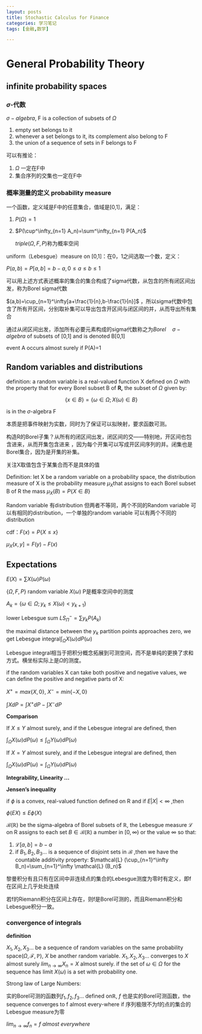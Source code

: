 ```yaml
---
layout: posts
title: Stochastic Calculus for Finance
categories: 学习笔记
tags: [金融,数学]

---
```


<head>
    <script src="https://cdn.mathjax.org/mathjax/latest/MathJax.js?config=TeX-AMS-MML_HTMLorMML" type="text/javascript"></script>
    <script type="text/x-mathjax-config">
        MathJax.Hub.Config({
            tex2jax: {
            skipTags: ['script', 'noscript', 'style', 'textarea', 'pre'],
            inlineMath: [['$','$']]
            }
        });
    </script>
</head>


# General Probability Theory

## infinite probability spaces

### $\sigma$-代数

$\sigma-algebra$, F is a collection of subsets of $\Omega$

1. empty set belongs to it
2. whenever a set belongs to it, its complement also belong to F
3. the union of a sequence of sets in F belongs to F

可以有推论：

1. $\Omega$ 一定在F中
2. 集合序列的交集也一定在F中

### 概率测量的定义 probability measure

一个函数，定义域是F中的任意集合，值域是[0,1]，满足：

1. $P(\Omega)=1$
2. $P(\cup^\infty_{n=1} A_n)=\sum^\infty_{n=1} P(A_n)$
    
    $triple(\Omega,F,P)$称为概率空间
    

uniform（Lebesgue）measure on [0,1]：在0，1之间选取一个数，定义：

$P(a,b)=P[a,b]=b-a,0\le a \le b\le 1$

可以用上述方式表述概率的集合的集合构成了sigma代数，从包含的所有闭区间出发，称为Borel sigma代数

$(a,b)=\cup_{n=1}^\infty[a+\frac{1}{n},b-\frac{1}{n}]$ ，所以sigma代数中包含了所有开区间，分别取补集可以导出包含开区间与闭区间的并，从而导出所有集合  

通过从闭区间出发，添加所有必要元素构成的sigma代数称之为$Borel \quad\sigma-algebra$ of subsets of [0,1] and is denoted B[0,1]

event A occurs almost surely if P(A)=1

## Random variables and distributions

definition: a random variable is a real-valued function X defined on $\Omega$  with the property that  for every Borel subset B of **R,** the subset of $\Omega$  given by:

$$
\begin{equation*}\{x\in B\}=\{\omega \in \Omega ; X(\omega )\in B\}\end{equation*}
$$

is in the $\sigma$-algebra F

本质是把事件映射为实数，同时为了保证可以拟映射，要求函数可测。

构造R的Borel子集？从所有的闭区间出发，闭区间的交——特别地，开区间也包含进来，从而开集包含进来 ，因为每个开集可以写成开区间序列的并。闭集也是Borel集合，因为是开集的补集。

关注X取值包含于某集合而不是具体的值

Definition: let X be a random variable on a probability space, the distribution measure of X is the probability measure $\mu _X$that assigns to each Borel subset B of R the mass $\mu _X(B)=P\{X\in B\}$ 

Random variable 有distribution 但两者不等同，两个不同的Random variable 可以有相同的distribution，一个单独的random variable 可以有两个不同的distribution

cdf：$F(x)=P\{X\le x\}$

$\mu_X(x,y]=F(y)-F(x)$

## Expectations

$E(X)=\sum X(\omega )P(\omega )$

$\{\Omega , F, P\}$ random variable $X(\omega )$ P是概率空间中的测度

$A_k=\{\omega \in \Omega ; y_k\le X(\omega ) < y_{k+1}\}$

lower Lebesgue sum $LS^-_{\Pi}=\sum y_k P(A_k)$

the maximal distance between the $y_k$ partition points approaches zero, we get Lebesgue integral$\int_{\Omega}X(\omega )dP(\omega)$

Lebesgue integral相当于把积分概念拓展到可测空间，而不是单纯的更换了求和方式。横坐标实际上是$\Omega$的测度。

if the random variables X can take both positive and negative values, we can define the positive and negative parts of X:

$X^+=max\{X,0\}$, $X^-=min\{-X,0\}$

$\int XdP=\int X^+dP-\int X^- dP$

**Comparison**

If $X\le Y$ almost surely, and if the Lebesgue integral are defined, then

$\int _{\Omega}X(\omega)dP(\omega)\le \int _{\Omega}Y(\omega)dP(\omega)$

If $X=Y$ almost surely, and if the Lebesgue integral are defined, then

$\int _{\Omega}X(\omega)dP(\omega)=\int _{\Omega}Y(\omega)dP(\omega)$

**Integrability, Linearity ...**

**Jensen’s inequality**

if $\phi$ is a convex, real-valued function defined on R and if $E|X|<\infty$ ,then

$\phi(EX)\le E\phi(X)$

$\mathcal{B} (\mathbb{R})$ be the sigma-algebra of Borel subsets of $\mathbb{R}$, the Lebesgue measure $\mathcal{L}$ on R assigns to each set $B\in \mathcal{B}(\mathbb{R})$ a number in $[0,\infty)$ or the value $\infty$ so that:

1. $\mathcal{L}[a,b] =b-a$ 
2. if $B_1,B_2,B_3 \dots$  is a sequence of disjoint sets in $\mathcal{B}$ ,then we have the countable additivity property: $\mathcal{L} (\cup_{n=1}^\infty B_n)=\sum_{n=1}^\infty \mathcal{L} (B_n)$

黎曼积分有且只有在区间中非连续点的集合的Lebesgue测度为零时有定义，即f在区间上几乎处处连续

若f的Riemann积分在区间上存在，则f是Borel可测的，而且Riemann积分和Lebesgue积分一致。

### convergence of integrals

**definition**

$X_1,X_2,X_3\dots$ be a sequence of random variables on the same probability space$(\Omega, \mathcal{F},\mathbb{P})$, $X$ be another random variable. $X_1,X_2,X_3\dots$  converges to $X$ almost surely $lim_{n\to \infty}X_n=X$  almost surely. if the set of $\omega \in \Omega$ for the sequence has limit $X(\omega)$ is a set with probability one. 

Strong law of Large Numbers: 

实的Borel可测的函数列$f_1,f_2,f_3\dots$ defined on$\mathbb{R}$, $f$ 也是实的Borel可测函数，the sequence converges to f almost every-where if 序列极限不为f的点的集合的 Lebesgue measure为零

$lim_{n\to \infty}f_n=f \textit{      almost everywhere}$